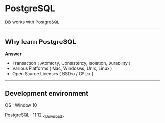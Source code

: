 # PostgreSQL
 DB works with PostgreSQL
<hr>
<h2>Why learn PostgreSQL</h2>
<p><b>Answer</b>
<ul>
 <li>Transaction ( Atomicity, Consistency, Isolation, Durability )</li>
 <li>Various Platforms ( Mac, Windosws, Unix, Linux )</li>
 <li>Open Source Licenses ( BSD:o / GPL:x )</li>
</ul>
 </p>
 <hr>
 <h2>Development environment</h2>
 <p>OS : Window 10
 <p>PostgreSQL : 11.12 <sub><<a href="https://www.enterprisedb.com/postgresql-tutorial-resources-training?cid=56">Download</a>></sub>
